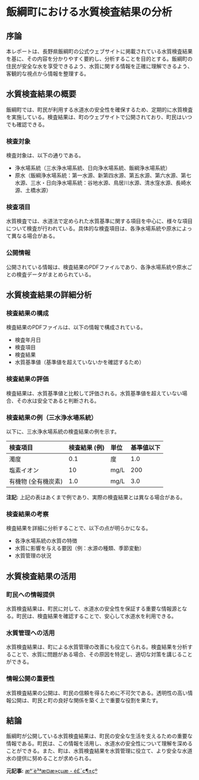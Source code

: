 # 飯綱町における水質検査結果の分析

## 序論

本レポートは、長野県飯綱町の公式ウェブサイトに掲載されている水質検査結果を基に、その内容を分かりやすく要約し、分析することを目的とする。飯綱町の住民が安全な水を享受できるよう、水質に関する情報を正確に理解できるよう、客観的な視点から情報を整理する。

## 水質検査結果の概要

飯綱町では、町民が利用する水道水の安全性を確保するため、定期的に水質検査を実施している。検査結果は、町のウェブサイトで公開されており、町民はいつでも確認できる。

### 検査対象

検査対象は、以下の通りである。

* 浄水場系統（三水浄水場系統、日向浄水場系統、飯綱浄水場系統）
* 原水（飯綱浄水場系統：第一水源、新第四水源、第五水源、第六水源、第七水源、三水・日向浄水場系統：谷地水源、鳥居川水源、清水窪水源、長崎水源、土橋水源）

### 検査項目

水質検査では、水道法で定められた水質基準に関する項目を中心に、様々な項目について検査が行われている。具体的な検査項目は、各浄水場系統や原水によって異なる場合がある。

### 公開情報

公開されている情報は、検査結果のPDFファイルであり、各浄水場系統や原水ごとの検査データがまとめられている。

## 水質検査結果の詳細分析

### 検査結果の構成

検査結果のPDFファイルは、以下の情報で構成されている。

* 検査年月日
* 検査項目
* 検査結果
* 水質基準値（基準値を超えていないかを確認するため）

### 検査結果の評価

検査結果は、水質基準値と比較して評価される。水質基準値を超えていない場合、その水は安全であると判断される。

### 検査結果の例（三水浄水場系統）

以下に、三水浄水場系統の検査結果の例を示す。

| 検査項目 | 検査結果 (例) | 単位 | 基準値以下 |
| :---------------- | :------------ | :--- | :--------- |
| 濁度 | 0.1 | 度 | 1.0 |
| 塩素イオン | 10 | mg/L | 200 |
| 有機物 (全有機炭素) | 1.0 | mg/L | 3.0 |

**注記:** 上記の表はあくまで例であり、実際の検査結果とは異なる場合がある。

### 検査結果の考察

検査結果を詳細に分析することで、以下の点が明らかになる。

* 各浄水場系統の水質の特徴
* 水質に影響を与える要因（例：水源の種類、季節変動）
* 水質管理の状況

## 水質検査結果の活用

### 町民への情報提供

水質検査結果は、町民に対して、水道水の安全性を保証する重要な情報源となる。町民は、検査結果を確認することで、安心して水道水を利用できる。

### 水質管理への活用

水質検査結果は、町による水質管理の改善にも役立てられる。検査結果を分析することで、水質に問題がある場合、その原因を特定し、適切な対策を講じることができる。

### 情報公開の重要性

水質検査結果の公開は、町民の信頼を得るために不可欠である。透明性の高い情報公開は、町民と町の良好な関係を築く上で重要な役割を果たす。

## 結論

飯綱町が公開している水質検査結果は、町民の安全な生活を支えるための重要な情報である。町民は、この情報を活用し、水道水の安全性について理解を深めることができる。また、町は、水質検査結果を水質管理に役立て、より安全な水道水の提供に努めることが求められる。


**元記事:** [æ°´è³ªæ¤æ»çµæ - é£¯ç¶±çº](https://www.town.iizuna.nagano.jp/docs/11920.html)